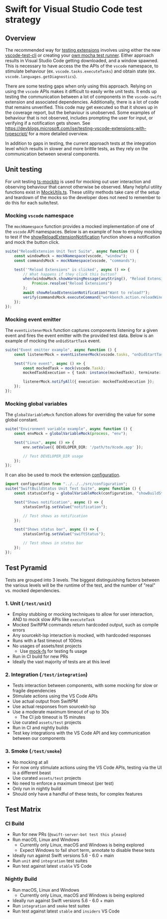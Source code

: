 # Swift for Visual Studio Code test strategy

## Overview

The recommended way for [testing extensions](https://code.visualstudio.com/api/working-with-extensions/testing-extension) involves using either the new [vscode-test-cli](https://github.com/microsoft/vscode-test-cli) or creating your [own mocha test runner](https://code.visualstudio.com/api/working-with-extensions/testing-extension#advanced-setup-your-own-runner). Either approach results in Visual Studio Code getting downloaded, and a window spawned. This is necessary to have access the the APIs of the `vscode` namespace, to stimulate behaviour (ex. `vscode.tasks.executeTasks`) and obtain state (ex. `vscode.languages.getDiagnostics`).

There are some testing gaps when only using this approach. Relying on using the `vscode` APIs makes it difficult to easily write unit tests. It ends up testing the communication between a lot of components in the `vscode-swift` extension and associated dependencies. Additionally, there is a lot of code that remains unverified. This code may get executed so that it shows up in the coverage report, but the behaviour is unobserved. Some examples of behaviour that is not observed, includes prompting the user for input, or verifying if a notification gets shown. See https://devblogs.microsoft.com/ise/testing-vscode-extensions-with-typescript/ for a more detailed overview.

In addition to gaps in testing, the current approach tests at the integration level which results in slower and more brittle tests, as they rely on the communication between several components.

## Unit testing

For unit testing [ts-mockito](https://github.com/NagRock/ts-mockito) is used for mocking out user interaction and observing behaviour that cannot otherwise be observed. Many helpful utility functions exist in [MockUtils.ts](../../test/unit-tests/MockUtils.ts). These utility methods take care of the setup and teardown of the mocks so the developer does not need to remember to do this for each suite/test.

### Mocking `vscode` namespace

The `mockNamespace` function provides a mocked implementation of one of the `vscode` API namespaces. Below is an example of how to employ mocking to test if the [showReloadExtensionNotification](../../src/ui/ReloadExtension.ts) function shows a notification and mock the button click.

```ts
suite("ReloadExtension Unit Test Suite", async function () {
    const windowMock = mockNamespace(vscode, "window");
    const commandsMock = mockNamespace(vscode, "commands");

    test('"Reload Extensions" is clicked', async () => {
        // What happens if they click this button?
        when(windowMock.showWarningMessage(anyString(), "Reload Extensions")).thenReturn(
            Promise.resolve("Reload Extensions")
        );
        await showReloadExtensionNotification("Want to reload?");
        verify(commandsMock.executeCommand("workbench.action.reloadWindow")).called();
    });
});
```

### Mocking event emitter

The `eventListenerMock` function captures components listening for a given event and fires the event emitter with the provided test data. Below is an example of mocking the `onDidStartTask` event.

```ts
suite("Event emitter example", async function () {
    const listenerMock = eventListenerMock(vscode.tasks, "onDidStartTask");

    test("Fire event", async () => {
        const mockedTask = mock(vscode.Task);
        mockedTaskExecution = { task: instance(mockedTask), terminate: () => {} };

        listenerMock.notifyAll({ execution: mockedTaskExecution });
    });
});
```

### Mocking global variables

The `globalVariableMock` function allows for overriding the value for some global constant.

```ts
suite("Environment variable example", async function () {
    const envMock = globalVariableMock(process, "env");

    test("Linux", async () => {
        env.setValue({ DEVELOPER_DIR: '/path/to/Xcode.app' });

        // Test DEVELOPER_DIR usage
    });
});
```

It can also be used to mock the extension [configuration](../../src/configuration.ts).

```ts
import configuration from "../../../src/configuration";
suite("SwiftBuildStatus Unit Test Suite", async function () {
    const statusConfig = globalVariableMock(configuration, "showBuildStatus");

    test("Shows notification", async () => {
        statusConfig.setValue("notification");

        // Test shows as notification
    });

    test("Shows status bar", async () => {
        statusConfig.setValue("swiftStatus");

        // Test shows in status bar
    });
});
```

## Test Pyramid

Tests are grouped into 3 levels. The biggest distinguishing factors between the various levels will be the runtime of the test, and the number of "real" vs. mocked dependencies.

### 1. Unit (`/test/unit`)

- Employ stubbing or mocking techniques to allow for user interaction, AND to mock slow APIs like `executeTask`
- Mocked SwiftPM commands return hardcoded output, such as compile errors
- Any sourcekit-lsp interaction is mocked, with hardcoded responses
- Runs with a fast timeout of 100ms
- No usages of assets/test projects
  - Use [mock-fs](https://www.npmjs.com/package/mock-fs) for testing fs usage
- Run in CI build for new PRs
- Ideally the vast majority of tests are at this level

### 2. Integration (`/test/integration`)

- Tests interaction between components, with some mocking for slow or fragile dependencies
- Stimulate actions using the VS Code APIs
- Use actual output from SwiftPM
- Use actual responses from sourcekit-lsp
- Use a moderate maximum timeout of up to 30s
  - The CI job timeout is 15 minutes
- Use curated `assets/test` projects
- Run in CI and nightly builds
- Test key integrations with the VS Code API and key communication between our components

### 3. Smoke (`/test/smoke`)

- No mocking at all
- For now only stimulate actions using the VS Code APIs, testing via the UI is a different beast
- Use curated `assets/test` projects
- No need to enforce a maximum timeout (per test)
- Only run in nightly build
- Should only have a handful of these tests, for complex features

## Test Matrix

### CI Build

- Run for new PRs (`@swift-server-bot test this please`)
- Run macOS, Linux and Windows
  - Currently only Linux, macOS and Windows is being explored
  - Expect Windows to fail short term, annotate to disable these tests
- Ideally run against Swift versions 5.6 - 6.0 + main
- Run `unit` and `integration` test suites
- Run test against latest `stable` VS Code

### Nightly Build

- Run macOS, Linux and Windows
  - Currently only Linux, macOS and Windows is being explored
- Ideally run against Swift versions 5.6 - 6.0 + main
- Run `integration` and `smoke` test suites
- Run test against latest `stable` and `insiders` VS Code
